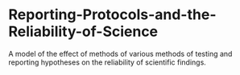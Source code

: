 # Reporting-Protocols-and-the-Reliability-of-Science
 A model of the effect of methods of various methods of testing and reporting hypotheses on the reliability of scientific findings.
